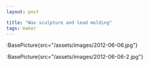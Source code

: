 ```yaml
---
layout: post

title: "Wax sculpture and lead molding"
tags: maker
---
```


:BasePicture{src="/assets/images/2012-06-06.jpg"}

:BasePicture{src="/assets/images/2012-06-06-2.jpg"}

<!--more-->
